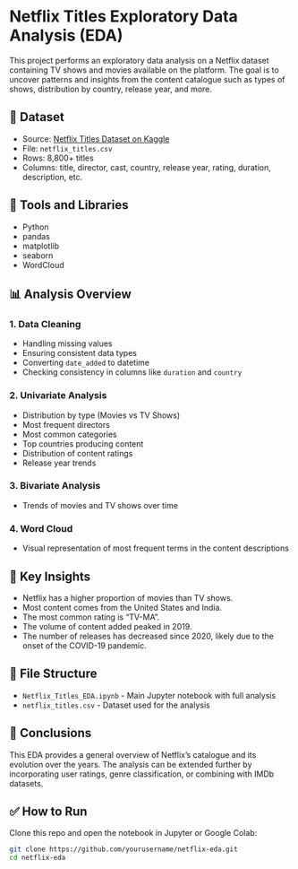 # Netflix Titles Exploratory Data Analysis (EDA)

This project performs an exploratory data analysis on a Netflix dataset containing TV shows and movies available on the platform. The goal is to uncover patterns and insights from the content catalogue such as types of shows, distribution by country, release year, and more.

## 📂 Dataset

- Source: [Netflix Titles Dataset on Kaggle](https://www.kaggle.com/datasets/shivamb/netflix-shows)
- File: `netflix_titles.csv`
- Rows: 8,800+ titles
- Columns: title, director, cast, country, release year, rating, duration, description, etc.

## 🧰 Tools and Libraries

- Python
- pandas
- matplotlib
- seaborn
- WordCloud

## 📊 Analysis Overview

### 1. Data Cleaning
- Handling missing values
- Ensuring consistent data types
- Converting `date_added` to datetime
- Checking consistency in columns like `duration` and `country`

### 2. Univariate Analysis
- Distribution by type (Movies vs TV Shows)
- Most frequent directors
- Most common categories
- Top countries producing content
- Distribution of content ratings
- Release year trends

### 3. Bivariate Analysis
- Trends of movies and TV shows over time

### 4. Word Cloud
- Visual representation of most frequent terms in the content descriptions

## 📌 Key Insights

- Netflix has a higher proportion of movies than TV shows.
- Most content comes from the United States and India.
- The most common rating is “TV-MA”.
- The volume of content added peaked in 2019.
- The number of releases has decreased since 2020, likely due to the onset of the COVID-19 pandemic.

## 📁 File Structure

- `Netflix_Titles_EDA.ipynb` - Main Jupyter notebook with full analysis
- `netflix_titles.csv` - Dataset used for the analysis


## 🧠 Conclusions

This EDA provides a general overview of Netflix’s catalogue and its evolution over the years. The analysis can be extended further by incorporating user ratings, genre classification, or combining with IMDb datasets.

## ✅ How to Run

Clone this repo and open the notebook in Jupyter or Google Colab:

```bash
git clone https://github.com/yourusername/netflix-eda.git
cd netflix-eda
